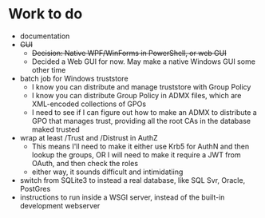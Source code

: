 # Work to do

* documentation
* ~~GUI~~ 
    * ~~Decision: Native WPF/WinForms in PowerShell, or web GUI~~
    * Decided a Web GUI for now. May make a native Windows GUI some other time
* batch job for Windows truststore
    * I know you can distribute and manage truststore with Group Policy
    * I know you can distribute Group Policy in ADMX files, which are XML-encoded collections of GPOs
    * I need to see if I can figure out how to make an ADMX to distribute a GPO that manages trust, providing all the root CAs in the database maked trusted
* wrap at least /Trust and /Distrust in AuthZ
    * This means I'll need to make it either use Krb5 for AuthN and then lookup the groups, OR I will need to make it require a JWT from OAuth, and then check the roles
    * either way, it sounds difficult and intimidatiing
* switch from SQLite3 to instead a real database, like SQL Svr, Oracle, PostGres
* instructions to run inside a WSGI server, instead of the built-in development webserver
